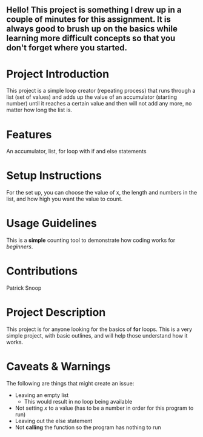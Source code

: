 ## Hello! This project is something I drew up in a couple of minutes for this assignment. It is always good to brush up on the **basics** while learning more difficult concepts so that you don't forget where you started. 



# Project Introduction
This project is a simple loop creator (repeating process) that runs through a list (set of values) and adds up the value of an accumulator (starting number) until it reaches a certain value and then will not add any more, no matter how long the list is.

# Features
An accumulator, list, for loop with if and else statements

# Setup Instructions
For the set up, you can choose the value of x, the length and numbers in the list, and how high you want the value to count.

# Usage Guidelines
This is a **simple** counting tool to demonstrate how coding works for *beginners*.

# Contributions
Patrick Snoop

# Project Description
This project is for anyone looking for the basics of **for** loops. This is a very simple project, with basic outlines, and will help those understand how it works.

# Caveats & Warnings
The following are things that might create an issue:
* Leaving an empty list
  * This would result in no loop being available
* Not setting *x* to a value (has to be a number in order for this program to run)
* Leaving out the else statement
* Not **calling** the function so the program has nothing to run